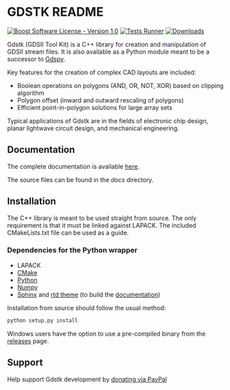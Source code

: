 # GDSTK README

[![Boost Software License - Version 1.0](https://img.shields.io/github/license/heitzmann/gdstk.svg)](https://www.boost.org/LICENSE_1_0.txt)
[![Tests Runner](https://github.com/heitzmann/gdstk/workflows/Tests%20Runner/badge.svg)](https://github.com/heitzmann/gdstk/actions)
[![Downloads](https://img.shields.io/github/downloads/heitzmann/gdstk/total.svg)](https://github.com/heitzmann/gdstk/releases)

Gdstk (GDSII Tool Kit) is a C++ library for creation and manipulation of GDSII stream files.
It is also available as a Python module meant to be a successor to [Gdspy](https://github.com/heitzmann/gdspy).

Key features for the creation of complex CAD layouts are included:

* Boolean operations on polygons (AND, OR, NOT, XOR) based on clipping algorithm
* Polygon offset (inward and outward rescaling of polygons)
* Efficient point-in-polygon solutions for large array sets

Typical applications of Gdstk are in the fields of electronic chip design, planar lightwave circuit design, and mechanical engineering.


## Documentation

The complete documentation is available [here](http://heitzmann.github.io/gdstk).

The source files can be found in the _docs_ directory.


## Installation

The C++ library is meant to be used straight from source.
The only requirement is that it must be linked against LAPACK.
The included CMakeLists.txt file can be used as a guide.

### Dependencies for the Python wrapper

* LAPACK
* [CMake](https://cmake.org/)
* [Python](https://www.python.org/)
* [Numpy](https://numpy.org/)
* [Sphinx](https://www.sphinx-doc.org/) and [rtd theme](https://sphinx-rtd-theme.readthedocs.io/) (to build the [documentation](http://heitzmann.github.io/gdstk))

Installation from source should follow the usual method:

```sh
python setup.py install
```

Windows users have the option to use a pre-compiled binary from the [releases](https://github.com/heitzmann/gdstk/releases) page.


## Support

Help support Gdstk development by [donating via PayPal](https://www.paypal.com/cgi-bin/webscr?cmd=_s-xclick&hosted_button_id=JD2EUE2WPPBQQ)
